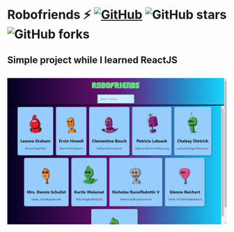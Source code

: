 # Robofriends ⚡️ [![GitHub](https://img.shields.io/github/license/cobidev/simplefolio?color=blue)](https://github.com/tridenda/robofriends/blob/master/LICENSE.md) ![GitHub stars](https://img.shields.io/github/stars/tridenda/robofriends) ![GitHub forks](https://img.shields.io/github/forks/tridenda/robofriends)

## Simple project while I learned ReactJS

<h2 align="center">
  <img src="https://github.com/tridenda/robofriends/blob/alfa/examples/example.gif" alt="Simplefolio" width="600px" />
  <br>
</h2>
